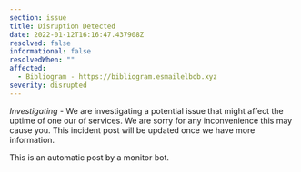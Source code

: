 ```yaml
---
section: issue
title: Disruption Detected
date: 2022-01-12T16:16:47.437908Z
resolved: false
informational: false
resolvedWhen: ""
affected:
  - Bibliogram - https://bibliogram.esmailelbob.xyz
severity: disrupted
---
```

*Investigating* - We are investigating a potential issue that might affect the uptime of one our of services. We are sorry for any inconvenience this may cause you. This incident post will be updated once we have more information.

This is an automatic post by a monitor bot.
        